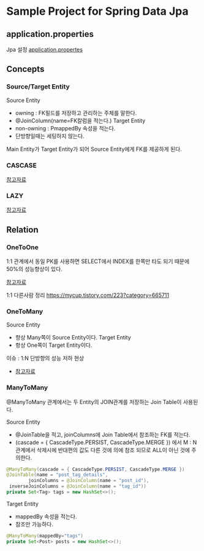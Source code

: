 # Sample Project for Spring Data Jpa

## application.properties
Jpa 설정 [application.propertes](https://creatorpark-tech-stack.tistory.com/2?category=812808)

## Concepts
### Source/Target Entity
Source Entity
- owning : FK필드를 저장하고 관리하는 주체를 말한다.
- @JoinColumn(name=FK칼럼을 적는다.)
Target Entity
- non-owning : PmappedBy 속성을 적는다.
- 단방향일때는 세팅하지 않는다.

Main Entity가 Target Entity가 되어 Source Entity에게 FK를 제공하게 된다.

### CASCASE
[참고자료](https://vladmihalcea.com/a-beginners-guide-to-jpa-and-hibernate-cascade-types/)
  
### LAZY
[참고자료](https://vladmihalcea.com/initialize-lazy-proxies-collections-jpa-hibernate/)

## Relation
### OneToOne
1:1 관계에서 동일 PK를 사용하면 SELECT에서 INDEX를 한쪽만 타도 되기 때문에 50%의 성능향상이 있다.

[참고자료](https://vladmihalcea.com/the-best-way-to-map-a-onetoone-relationship-with-jpa-and-hibernate/)
  
1:1 다른사람 정리
https://mycup.tistory.com/223?category=665711

### OneToMany
Source Entity
- 항상 Many쪽이 Source Entity이다.
Target Entity
- 항상 One쪽이 Target Entity이다.

이슈 : 1:N 단방향의 성능 저하 현상 
- [참고자료](https://vladmihalcea.com/the-best-way-to-map-a-onetomany-association-with-jpa-and-hibernate/)

### ManyToMany
@ManyToMany 관계에서는 두 Entity의 JOIN관계를 저장하는 Join Table이 사용된다.
  
Source Entity
- @JoinTable을 적고, joinColumns에 Join Table에서 참조하는 FK를 적는다.
- (cascade = { CascadeType.PERSIST, CascadeType.MERGE }) 에서 M : N 관계에서 삭제시에 반대편의 값도 다른 것에 의에 참조 되므로 ALL이 아닌 것에 주의한다. 

```java
@ManyToMany(cascade = { CascadeType.PERSIST, CascadeType.MERGE })
@JoinTable(name = "post_tag_details", 
        joinColumns = @JoinColumn(name = "post_id"), 
 inverseJoinColumns = @JoinColumn(name = "tag_id"))
private Set<Tag> tags = new HashSet<>();
```

Target Entity
- mappedBy 속성을 적는다.
- 참조만 가능하다.

```java
@ManyToMany(mappedBy="tags")
private Set<Post> posts = new HashSet<>();
```

